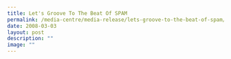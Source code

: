 ```yaml
---
title: Let's Groove To The Beat Of SPAM
permalink: /media-centre/media-release/lets-groove-to-the-beat-of-spam/
date: 2008-03-03
layout: post
description: ""
image: ""
---
```

